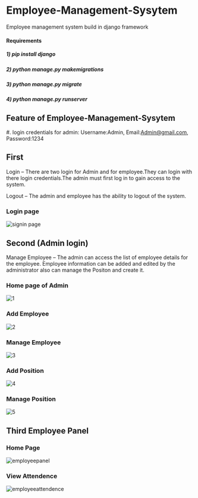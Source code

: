 # Employee-Management-Sysytem
Employee management system build in django framework

#### Requirements
##### 1) pip install django
##### 2) python manage.py makemigrations
##### 3) python manage.py migrate
##### 4) python manage.py runserver

## Feature of Employee-Management-Sysytem
#. login credentials for admin: Username:Admin,
                             Email:Admin@gmail.com,
                             Password:1234
## First
Login – There are two login for Admin and for employee.They can login with there login credentials.The admin must first log in to gain access to the system.

Logout – The admin and employee has the ability to logout of the system.

### Login page
![signin page](https://user-images.githubusercontent.com/83161851/176397985-fcd0bfaf-27da-4825-a78d-ec7da5f95232.PNG)

## Second (Admin login)
Manage Employee – The admin can access the list of employee details for the employee. Employee information can be added and edited by the administrator also can manage the Positon and create it.

### Home page of Admin

![1](https://user-images.githubusercontent.com/83161851/176399075-43327bc2-1735-489c-aff0-691add96c319.PNG)

### Add Employee

![2](https://user-images.githubusercontent.com/83161851/176399302-aae9c3d3-bdd5-42f5-a589-1ce2a7807d78.PNG)

### Manage Employee

![3](https://user-images.githubusercontent.com/83161851/176400067-6e7ad3c3-cef6-4544-8705-4311aa8ba983.PNG)

### Add Position

![4](https://user-images.githubusercontent.com/83161851/176401943-ffcfcac1-9870-44ed-b7ce-dd1697ce8efa.PNG)

### Manage Position

![5](https://user-images.githubusercontent.com/83161851/176400205-685af9b2-e176-411b-a52a-cfb3c5eec75f.PNG)

## Third Employee Panel

### Home Page

![employeepanel](https://user-images.githubusercontent.com/83161851/176400697-d81a41ac-2bc0-43a3-b339-b3e64ea7f34a.PNG)

### View Attendence

![employeeattendence](https://user-images.githubusercontent.com/83161851/176400919-742ad13e-c729-4f2e-b1b2-0c7f79d54bfb.PNG)


